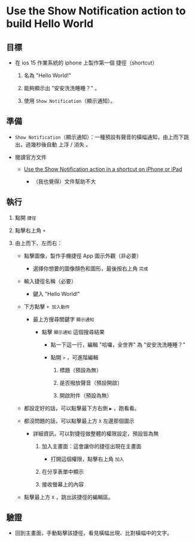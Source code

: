 # Use the Show Notification action to build Hello World


## 目標


* 在 ios 15 作業系統的 iphone 上製作第一個 捷徑（shortcut）
  
  1. 名為 "Hello World!"

  1. 能夠顯示出 "安安洗洗睡睡？" 。

  1. 使用 `Show Notification`（顯示通知）。


## 準備


* `Show Notification`（顯示通知）：一種預設有聲音的橫幅通知，由上而下跳出，過幾秒後自動 上浮 / 消失 。

* 閱讀官方文件
  
  * [Use the Show Notification action in a shortcut on iPhone or iPad](https://support.apple.com/guide/shortcuts/use-the-show-notification-action-apd2175adcab/5.0/ios/15.0)

    * （我也覺得）文件幫助不大


## 執行


1. 點開 `捷徑`

1. 點擊右上角 `+`

1. 由上而下、左而右：
  
   * 點擊圖像，製作手機捷徑 App 圖示外觀（非必要）

     * 選擇你想要的圖像顏色和圖形，最後按右上角 `完成`

   * 輸入捷徑名稱（必要）

     * 鍵入 "Hello World!"

   * 下方點擊 `+ 加入動作` 

     * 最上方搜尋關鍵字 `顯示通知` 

       * 點擊 `顯示通知` 這個搜尋結果

         * 點一下這一行，編輯 "哈囉，全世界" 為 "安安洗洗睡睡？"

         * 點開 `>` ，可進階編輯
           
           1. 標題（預設為無）

           2. 是否撥放聲音（預設開啟）

           3. 開啟附件（預設為無）


   * 都設定好的話，可以點擊最下方右側 `▶` ，跑看看。

   * 都沒問題的話，可以點擊最上方 `X` 左邊那個圖示

     * 詳細資訊，可以對捷徑做整體的權限設定，預設皆為無

       1. 加入主畫面：這會讓你的捷徑出現在主畫面

          * 打開這個權限，點擊右上角 `加入`

       1. 在分享表單中顯示

       1. 接收螢幕上的內容
           
   * 點擊最上方 `X` ，跳出該捷徑的編輯區。


## 驗證


* 回到主畫面，手動點擊該捷徑，看見橫幅出現、比對橫幅中的文字。